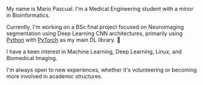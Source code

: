 My name is Mario Pascual. I'm a Medical Engineering student with a minor in Bioinformatics. 

Currently, I'm working on a BSc final project focused on Neuroimaging segmentation using Deep Learning CNN architectures, primarily using [Python](https://www.python.org/) with [PyTorch](https://pytorch.org/) as my main DL library. 🧠

I have a keen interest in Machine Learning, Deep Learning, Linux, and Biomedical Imaging.

I'm always open to new experiences, whether it's volunteering or becoming more involved in academic structures.
